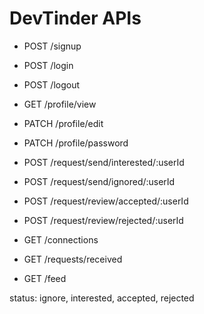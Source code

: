 # DevTinder APIs

- POST /signup
- POST /login
- POST /logout

- GET /profile/view
- PATCH /profile/edit
- PATCH /profile/password

- POST /request/send/interested/:userId
- POST /request/send/ignored/:userId
- POST /request/review/accepted/:userId
- POST /request/review/rejected/:userId

- GET /connections
- GET /requests/received
- GET /feed

status: ignore, interested, accepted, rejected